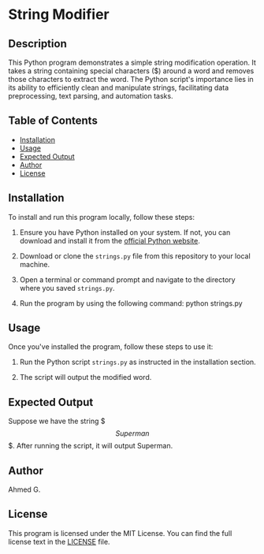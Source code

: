 # String Modifier

## Description
This Python program demonstrates a simple string modification operation. It takes a string containing special characters ($) around a word and removes those characters to extract the word. The Python script's importance lies in its ability to efficiently clean and manipulate strings, facilitating data preprocessing, text parsing, and automation tasks.

## Table of Contents
- [Installation](#installation)
- [Usage](#usage)
- [Expected Output](#expected-output)
- [Author](#author)
- [License](#license)


## Installation
To install and run this program locally, follow these steps:

1. Ensure you have Python installed on your system. If not, you can download and install it from the [official Python website](https://www.python.org/).

2. Download or clone the `strings.py` file from this repository to your local machine.

3. Open a terminal or command prompt and navigate to the directory where you saved `strings.py`.

4. Run the program by using the following command:
   python strings.py


## Usage
Once you've installed the program, follow these steps to use it:

1. Run the Python script `strings.py` as instructed in the installation section.

2. The script will output the modified word.


## Expected Output
Suppose we have the string $$$Superman$$$. After running the script, it will output Superman.


## Author
Ahmed G.


## License
This program is licensed under the MIT License. You can find the full license text in the [LICENSE](LICENSE) file.
